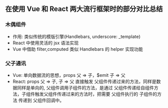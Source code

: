 ## 在使用 Vue 和 React 两大流行框架时的部分对比总结

### 木偶组件
  - 作用: 类似传统的模版引擎(Handlebars, underscore: _template)
  - React 中使用灵活的 jsx 语法实现
  - Vue 中借助 filter,computed 类似 Handlebars 的 helper 实现功能

### 父子通讯
  - Vue: 单向数据流的思想，props 父 => 子，$emit 子 => 父
  - React: props 父 => 子, 子 => 父 直接触发 父组件传递过来的方法，同样是数据同样是单向的, 父组件调用子组件的方法，是通过 父组件传递给自组件方法，子组件触发父组件传递过来的方法时，把需要 父组件执行的 子组件的方法 传递到 父组件回调中。
